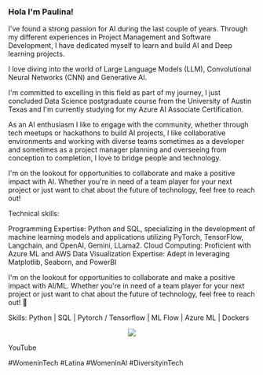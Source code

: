 ### Hola I'm Paulina!

I've found a strong passion for AI during the last couple of years. Through my different experiences in Project Management and Software Development, I have dedicated myself to learn and build AI and Deep learning projects.

I love diving into the world of Large Language Models (LLM),  Convolutional Neural Networks (CNN) and Generative AI.

I'm committed to excelling in this field as part of my journey, I just concluded Data Science postgraduate course from the University of Austin Texas and I'm currently studying for my Azure AI Associate Certification. 

As an AI enthusiasm I like to engage with the community, whether through tech meetups or hackathons to build AI projects, I like collaborative environments and working with diverse teams sometimes as a developer and sometimes as a project manager planning and overseeing from conception to completion, I love to bridge people and technology.

I'm on the lookout for opportunities to collaborate and make a positive impact with AI. Whether you're in need of a team player for your next project or just want to chat about the future of technology, feel free to reach out!

Technical skills:

Programming Expertise: Python and SQL, specializing in the development of machine learning models and applications utilizing PyTorch, TensorFlow, Langchain, and OpenAI, Gemini, LLama2.
Cloud Computing: Proficient with Azure ML and AWS
Data Visualization Expertise: Adept in leveraging Matplotlib, Seaborn, and PowerBI

I'm on the lookout for opportunities to collaborate and make a positive impact with AI/ML. Whether you're in need of a team player for your next project or just want to chat about the future of technology, feel free to reach out! 💬

Skills: Python | SQL | Pytorch / Tensorflow | ML Flow | Azure ML | Dockers 

<p align="center">
  <a href="https://skillicons.dev">
    <img src="https://skillicons.dev/icons?i=python,pytorch,tensorflow,aws,azure,kubernetes,docker" />
  </a>
</p>

YouTube


#WomeninTech #Latina #WomeninAI #DiversityinTech






